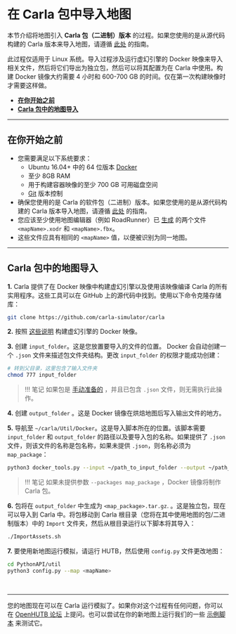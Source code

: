 # 在 Carla 包中导入地图

本节介绍将地图引入 __Carla 包（二进制）版本__ 的过程。如果您使用的是从源代码构建的 Carla 版本来导入地图，请遵循 [此处][source_ingest] 的指南。

此过程仅适用于 Linux 系统。导入过程涉及运行虚幻引擎的 Docker 映像来导入相关文件，然后将它们导出为独立包，然后可以将其配置为在 Carla 中使用。构建 Docker 镜像大约需要 4 小时和 600-700 GB 的时间。仅在第一次构建映像时才需要这样做。

- [__在你开始之前__](#before-you-begin)
- [__Carla 包中的地图导入__](#map-ingestion-in-a-carla-package)

---

## 在你开始之前 <span id="before-you-begin"></span>

- 您需要满足以下系统要求：
    - Ubuntu 16.04+ 中的 64 位版本 [Docker](https://docs.docker.com/engine/install/) 
    - 至少 8GB RAM
    - 用于构建容器映像的至少 700 GB 可用磁盘空间
    - [Git](https://git-scm.com/downloads) 版本控制
- 确保您使用的是 Carla 的软件包（二进制）版本。如果您使用的是从源代码构建的 Carla 版本导入地图，请遵循 [此处][source_ingest] 的指南。
- 您应该至少使用地图编辑器（例如 RoadRunner）已 [生成][rr_generate_map] 的两个文件`<mapName>.xodr` 和 `<mapName>.fbx`。
- 这些文件应具有相同的 `<mapName>` 值，以便被识别为同一地图。


[source_ingest]: tuto_M_add_map_source.md
[import_map_package]: tuto_M_add_map_package.md
[rr_generate_map]: tuto_M_generate_map.md

---
## Carla 包中的地图导入 <span id="map-ingestion-in-a-carla-package"></span>

__1.__ Carla 提供了在 Docker 映像中构建虚幻引擎以及使用该映像编译 Carla 的所有实用程序。这些工具可以在 GitHub 上的源代码中找到。使用以下命令克隆存储库：

```sh
git clone https://github.com/carla-simulator/carla
```

__2.__ 按照 [这些说明](https://github.com/carla-simulator/carla/tree/master/Util/Docker) 构建虚幻引擎的 Docker 映像。 

__3.__ 创建 `input_folder`。这是您放置要导入的文件的位置。 Docker 会自动创建一个 `.json` 文件来描述包文件夹结构。更改 `input_folder` 的权限才能成功创建：

```sh
# 转到父目录，这里包含了输入文件夹
chmod 777 input_folder
```

> !!! 笔记
    如果包是 [手动准备的](tuto_M_manual_map_package.md) ，并且已包含 `.json` 文件，则无需执行此操作。

__4.__ 创建 `output_folder` 。这是 Docker 镜像在烘焙地图后写入输出文件的地方。

__5.__ 导航至 `~/carla/Util/Docker`。这是导入脚本所在的位置。该脚本需要 `input_folder` 和 `output_folder` 的路径以及要导入包的名称。如果提供了 `.json` 文件，则该文件的名称是包名称，如果未提供  `.json`，则名称必须为 `map_package`：

```sh
python3 docker_tools.py --input ~/path_to_input_folder --output ~/path_to_output_folder --packages map_package
```

> !!! 笔记
    如果未提供参数 `--packages map_package` ，Docker 镜像将制作 Carla 包。 

__6.__ 包将在 `output_folder` 中生成为 `<map_package>.tar.gz`. 。这是独立包，现在可以导入到 Carla 中。将包移动到 Carla 根目录（您将在其中使用地图的包/二进制版本）中的 `Import` 文件夹，然后从根目录运行以下脚本将其导入：

```sh
./ImportAssets.sh
```

__7.__ 要使用新地图运行模拟，请运行 HUTB，然后使用 `config.py` 文件更改地图：

```sh
cd PythonAPI/util
python3 config.py --map <mapName>
```
<br>

---

您的地图现在可以在 Carla 运行模拟了。如果你对这个过程有任何问题，你可以在 [OpenHUTB 论坛](https://github.com/OpenHUTB/hutb/discussions) 上提问。也可以尝试在你的新地图上运行我们的一些 [示例脚本](https://github.com/carla-simulator/carla/tree/master/PythonAPI/examples) 来测试它。